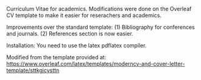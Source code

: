 Curriculum Vitae for academics. Modifications were done on the Overleaf CV template to make it easier for reserachers and academics. 

Improvements over the standard template:
(1) Bibliography for conferences and journals.
(2) References section is now easier.

Installation: 
You need to use the latex pdflatex compiler.

Modified from the template provided at: https://www.overleaf.com/latex/templates/moderncv-and-cover-letter-template/sttkgjcysttn
